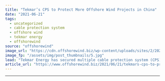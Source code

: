 ```yaml
---
title: "Tekmar’s CPS to Protect More Offshore Wind Projects in China"
date: "2021-06-21"
tags: 
  - uncategorized
  - cable protection system
  - offshore wind
  - tekmar energy
  - offshorewind
source: "offshorewind"
image_url: "https://cdn.offshorewind.biz/wp-content/uploads/sites/2/2021/06/21133503/Tekmar-Energy.jpg"
image_fp: "/assets/img/post_thumbnails/5.jpg"
lead: "Tekmar Energy has secured multiple cable protection system (CPS) supply contracts to protect over"
article_url: "https://www.offshorewind.biz/2021/06/21/tekmars-cps-to-protect-more-offshore-wind-projects-in-china/"
---
```


---
